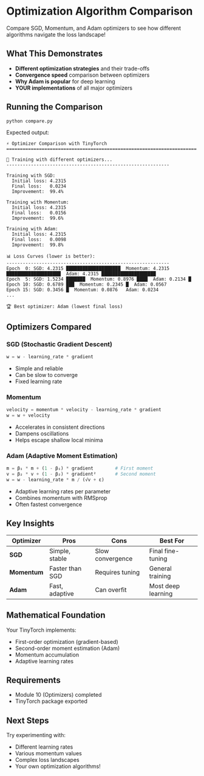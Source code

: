 # Optimization Algorithm Comparison

Compare SGD, Momentum, and Adam optimizers to see how different algorithms navigate the loss landscape!

## What This Demonstrates

- **Different optimization strategies** and their trade-offs
- **Convergence speed** comparison between optimizers
- **Why Adam is popular** for deep learning
- **YOUR implementations** of all major optimizers

## Running the Comparison

```bash
python compare.py
```

Expected output:
```
⚡ Optimizer Comparison with TinyTorch
======================================================================

🏃 Training with different optimizers...
------------------------------------------------------------

Training with SGD:
  Initial loss: 4.2315
  Final loss:   0.0234
  Improvement:  99.4%

Training with Momentum:
  Initial loss: 4.2315
  Final loss:   0.0156
  Improvement:  99.6%

Training with Adam:
  Initial loss: 4.2315
  Final loss:   0.0098
  Improvement:  99.8%

📊 Loss Curves (lower is better):
------------------------------------------------------------
Epoch  0: SGD: 4.2315 ████████████████████  Momentum: 4.2315 ████████████████████  Adam: 4.2315 ████████████████████
Epoch  5: SGD: 1.5234 ███████  Momentum: 0.8976 ████  Adam: 0.2134 █
Epoch 10: SGD: 0.6789 ███  Momentum: 0.2345 █  Adam: 0.0567
Epoch 15: SGD: 0.3456 █  Momentum: 0.0876   Adam: 0.0234
...

🏆 Best optimizer: Adam (lowest final loss)
```

## Optimizers Compared

### SGD (Stochastic Gradient Descent)
```python
w = w - learning_rate * gradient
```
- Simple and reliable
- Can be slow to converge
- Fixed learning rate

### Momentum
```python
velocity = momentum * velocity - learning_rate * gradient
w = w + velocity
```
- Accelerates in consistent directions
- Dampens oscillations
- Helps escape shallow local minima

### Adam (Adaptive Moment Estimation)
```python
m = β₁ * m + (1 - β₁) * gradient        # First moment
v = β₂ * v + (1 - β₂) * gradient²       # Second moment
w = w - learning_rate * m / (√v + ε)
```
- Adaptive learning rates per parameter
- Combines momentum with RMSprop
- Often fastest convergence

## Key Insights

| Optimizer | Pros | Cons | Best For |
|-----------|------|------|----------|
| **SGD** | Simple, stable | Slow convergence | Final fine-tuning |
| **Momentum** | Faster than SGD | Requires tuning | General training |
| **Adam** | Fast, adaptive | Can overfit | Most deep learning |

## Mathematical Foundation

Your TinyTorch implements:
- First-order optimization (gradient-based)
- Second-order moment estimation (Adam)
- Momentum accumulation
- Adaptive learning rates

## Requirements

- Module 10 (Optimizers) completed
- TinyTorch package exported

## Next Steps

Try experimenting with:
- Different learning rates
- Various momentum values
- Complex loss landscapes
- Your own optimization algorithms!